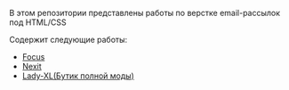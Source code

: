 В этом репозитории представлены работы по верстке email-рассылок под HTML/CSS

Содержит следующие работы:
<ul>
  <li><a href="https://alex-lopatenko.github.io/Email/Focus/dist/index.html" target="_blank">Focus</a></li>
  <li><a href="https://alex-lopatenko.github.io/Email/Nexit/index.html" target="_blank">Nexit</a></li>
  <li><a href="https://alex-lopatenko.github.io/Email/lady-xl/" target="_blank">Lady-XL(Бутик полной моды)</a></li>
</ul>
